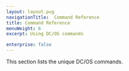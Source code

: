 ```yaml
---
layout: layout.pug
navigationTitle:  Command Reference
title: Command Reference
menuWeight: 6
excerpt: Using DC/OS commands

enterprise: false
---
```


<!-- The source repository for this topic is https://github.com/dcos/dcos-docs-site -->

This section lists the unique DC/OS commands.
